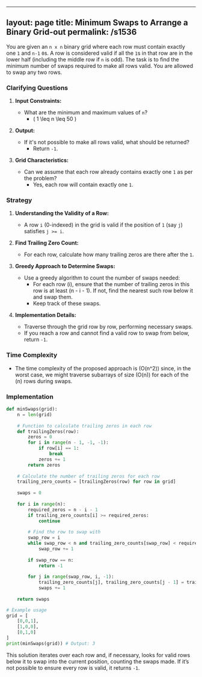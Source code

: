 
---
layout: page
title:  Minimum Swaps to Arrange a Binary Grid-out
permalink: /s1536
---

You are given an `n x n` binary grid where each row must contain exactly one `1` and `n-1` `0`s. A row is considered valid if all the `1`s in that row are in the lower half (including the middle row if `n` is odd). The task is to find the minimum number of swaps required to make all rows valid. You are allowed to swap any two rows.

### Clarifying Questions

1. **Input Constraints:**
   - What are the minimum and maximum values of `n`?
     - \( 1 \leq n \leq 50 \)
   
2. **Output:**
   - If it's not possible to make all rows valid, what should be returned?
     - Return `-1`.

3. **Grid Characteristics:**
   - Can we assume that each row already contains exactly one `1` as per the problem?
     - Yes, each row will contain exactly one `1`.

### Strategy

1. **Understanding the Validity of a Row:**
   - A row `i` (0-indexed) in the grid is valid if the position of `1` (say `j`) satisfies `j >= i`.

2. **Find Trailing Zero Count:**
   - For each row, calculate how many trailing zeros are there after the `1`.

3. **Greedy Approach to Determine Swaps:**
   - Use a greedy algorithm to count the number of swaps needed:
     - For each row \(i\), ensure that the number of trailing zeros in this row is at least \(n - i - 1\). If not, find the nearest such row below it and swap them.
     - Keep track of these swaps.

4. **Implementation Details:**
   - Traverse through the grid row by row, performing necessary swaps.
   - If you reach a row and cannot find a valid row to swap from below, return `-1`.

### Time Complexity
- The time complexity of the proposed approach is \(O(n^2)\) since, in the worst case, we might traverse subarrays of size \(O(n)\) for each of the \(n\) rows during swaps.

### Implementation

```python
def minSwaps(grid):
    n = len(grid)
    
    # Function to calculate trailing zeros in each row
    def trailingZeros(row):
        zeros = 0
        for i in range(n - 1, -1, -1):
            if row[i] == 1:
                break
            zeros += 1
        return zeros
    
    # Calculate the number of trailing zeros for each row
    trailing_zero_counts = [trailingZeros(row) for row in grid]
    
    swaps = 0
    
    for i in range(n):
        required_zeros = n - i - 1
        if trailing_zero_counts[i] >= required_zeros:
            continue
        
        # Find the row to swap with
        swap_row = i
        while swap_row < n and trailing_zero_counts[swap_row] < required_zeros:
            swap_row += 1
        
        if swap_row == n:
            return -1
        
        for j in range(swap_row, i, -1):
            trailing_zero_counts[j], trailing_zero_counts[j - 1] = trailing_zero_counts[j - 1], trailing_zero_counts[j]
            swaps += 1
    
    return swaps

# Example usage
grid = [
    [0,0,1],
    [1,0,0],
    [0,1,0]
]
print(minSwaps(grid)) # Output: 3
```

This solution iterates over each row and, if necessary, looks for valid rows below it to swap into the current position, counting the swaps made. If it’s not possible to ensure every row is valid, it returns `-1`.